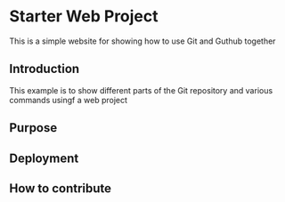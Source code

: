 # Starter Web Project

This is a simple website for showing how to use Git and Guthub together

## Introduction

This example is to show different parts of the Git repository and various commands usingf a web project

## Purpose

## Deployment

## How to contribute
